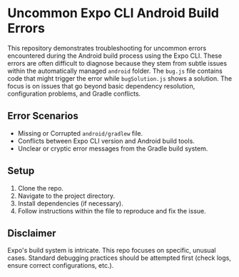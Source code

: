 # Uncommon Expo CLI Android Build Errors

This repository demonstrates troubleshooting for uncommon errors encountered during the Android build process using the Expo CLI. These errors are often difficult to diagnose because they stem from subtle issues within the automatically managed `android` folder.  The `bug.js` file contains code that might trigger the error while `bugSolution.js` shows a solution. The focus is on issues that go beyond basic dependency resolution, configuration problems, and Gradle conflicts.   

## Error Scenarios

- Missing or Corrupted `android/gradlew` file.
- Conflicts between Expo CLI version and Android build tools.
- Unclear or cryptic error messages from the Gradle build system. 

## Setup

1. Clone the repo.
2. Navigate to the project directory.
3. Install dependencies (if necessary). 
4.  Follow instructions within the file to reproduce and fix the issue. 

## Disclaimer

Expo's build system is intricate. This repo focuses on specific, unusual cases.  Standard debugging practices should be attempted first (check logs, ensure correct configurations, etc.).